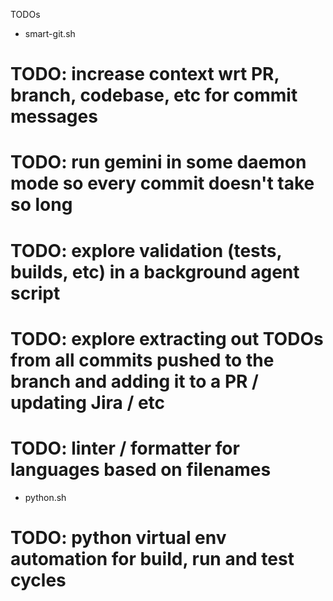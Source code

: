 TODOs

- smart-git.sh
# TODO: increase context wrt PR, branch, codebase, etc for commit messages
# TODO: run gemini in some daemon mode so every commit doesn't take so long
# TODO: explore validation (tests, builds, etc) in a background agent script 
# TODO: explore extracting out TODOs from all commits pushed to the branch and adding it to a PR / updating Jira / etc
# TODO: linter / formatter for languages based on filenames

- python.sh
# TODO: python virtual env automation for build, run and test cycles